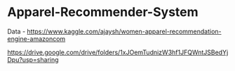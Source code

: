 # Apparel-Recommender-System

Data - https://www.kaggle.com/ajaysh/women-apparel-recommendation-engine-amazoncom

https://drive.google.com/drive/folders/1xJOemTudnizW3hf1JFQWntJSBedYjDpu?usp=sharing
